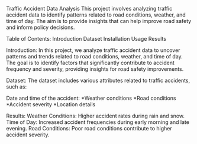 Traffic Accident Data Analysis
This project involves analyzing traffic accident data to identify patterns related to road conditions, weather, and time of day. The aim is to provide insights that can help improve road safety and inform policy decisions.

Table of Contents:
Introduction
Dataset
Installation
Usage
Results


Introduction:
In this project, we analyze traffic accident data to uncover patterns and trends related to road conditions, weather, and time of day. The goal is to identify factors that significantly contribute to accident frequency and severity, providing insights for road safety improvements.

Dataset:
The dataset includes various attributes related to traffic accidents, such as:

Date and time of the accident:
*Weather conditions
*Road conditions
*Accident severity
*Location details

Results:
Weather Conditions: Higher accident rates during rain and snow.
Time of Day: Increased accident frequencies during early morning and late evening.
Road Conditions: Poor road conditions contribute to higher accident severity.
